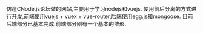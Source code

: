 仿造CNode.js论坛做的网站,主要用于学习nodejs和vuejs.
使用前后分离的方式进行开发,前端使用vuejs + vuex + vue-router,后端使用egg.js和mongoose.
目前后端部分已基本完成.前端部分刚有一个基本的雏形.